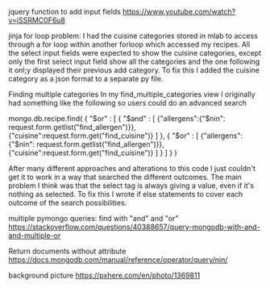jquery function to add input fields
https://www.youtube.com/watch?v=jSSRMC0F6u8

jinja for loop problem:
I had the cuisine categories stored in mlab to access through a for loop within another forloop which accessed my 
recipes. All the select input fields were expected to show the cuisine categories, except only the first select input
field show all the categories and the one following it onl;y displayed their previous add category. To fix this I
added the cuisine category as a json format to a separate py file.

Finding multiple categories
In my find_multiple_categories view I originally had something like the following so users could do an advanced search

mongo.db.recipe.find( {
    "$or" : [
        { "$and" : [ {"allergens":{"$nin": request.form.getlist("find_allergen")}}, {"cuisine":request.form.get("find_cuisine")} ] },
        { "$or" : [ {"allergens":{"$nin": request.form.getlist("find_allergen")}}, {"cuisine":request.form.get("find_cuisine")} ] }
    ]
} )

After many different approaches and alterations to this code I just couldn't get it to work in a way that searched the different outcomes.
The main problem I think was that the select tag is always giving a value, even if it's nothing as selected. To fix this I wrote if else
statements to cover each outcome of the search possibilities.

multiple pymongo queries: find with "and" and "or"  
https://stackoverflow.com/questions/40388657/query-mongodb-with-and-and-multiple-or

Return documents without attribute
https://docs.mongodb.com/manual/reference/operator/query/nin/

background picture
https://pxhere.com/en/photo/1369811